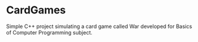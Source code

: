 # CardGames
Simple C++ project simulating a card game called War developed for Basics of Computer Programming subject.
